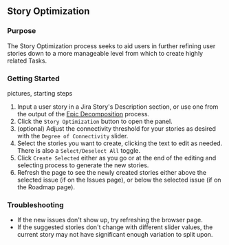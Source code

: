 ## Story Optimization  
### Purpose  
The Story Optimization process seeks to aid users in further refining user stories down to a more manageable level from which to create highly related Tasks.  

### Getting Started  
pictures, starting steps 
1. Input a user story in a Jira Story's Description section, or use one from the output of the [Epic Decomposition](https://aricmonary.github.io/AI4AgileJiraCloudApp/help/epic-decomposition.html) process.
2. Click the `Story Optimization` button to open the panel.
3. (optional) Adjust the connectivity threshold for your stories as desired with the `Degree of Connectivity` slider.
4. Select the stories you want to create, clicking the text to edit as needed. There is also a `Select/Deselect All` toggle.
5. Click `Create Selected` either as you go or at the end of the editing and selecting process to generate the new stories.
6. Refresh the page to see the newly created stories either above the selected issue (if on the Issues page), or below the selected issue (if on the Roadmap page). 

### Troubleshooting  
- If the new issues don't show up, try refreshing the browser page.
- If the suggested stories don't change with different slider values, the current story may not have significant enough variation to split upon.
